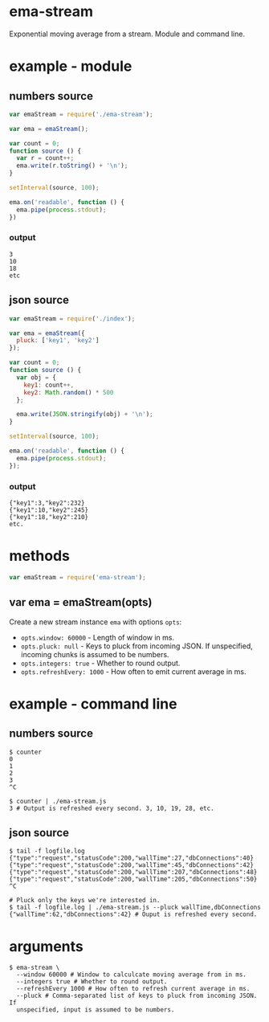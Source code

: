 ema-stream
==========

Exponential moving average from a stream. Module and command line.

example - module
================

## numbers source

```js
var emaStream = require('./ema-stream');

var ema = emaStream();

var count = 0;
function source () {
  var r = count++;
  ema.write(r.toString() + '\n');
}

setInterval(source, 100);

ema.on('readable', function () {
  ema.pipe(process.stdout);
})
```

### output

```
3
10
18
etc
```

## json source

```javascript
var emaStream = require('./index');

var ema = emaStream({
  pluck: ['key1', 'key2']
});

var count = 0;
function source () {
  var obj = {
    key1: count++,
    key2: Math.random() * 500
  };

  ema.write(JSON.stringify(obj) + '\n');
}

setInterval(source, 100);

ema.on('readable', function () {
  ema.pipe(process.stdout);
});
```

### output

```
{"key1":3,"key2":232}
{"key1":10,"key2":245}
{"key1":18,"key2":210}
etc.
```

# methods

``` js
var emaStream = require('ema-stream');
```

## var ema = emaStream(opts)

Create a new stream instance `ema` with options `opts`:

* `opts.window: 60000` - Length of window in ms.
* `opts.pluck: null` - Keys to pluck from incoming JSON. If unspecified,
  incoming chunks is assumed to be numbers.
* `opts.integers: true` - Whether to round output.
* `opts.refreshEvery: 1000` - How often to emit current average in ms.

example - command line
======================

## numbers source

```
$ counter
0
1
2
3
^C

$ counter | ./ema-stream.js
3 # Output is refreshed every second. 3, 10, 19, 28, etc.

```
## json source

```
$ tail -f logfile.log
{"type":"request","statusCode":200,"wallTime":27,"dbConnections":40}
{"type":"request","statusCode":200,"wallTime":45,"dbConnections":42}
{"type":"request","statusCode":200,"wallTime":207,"dbConnections":48}
{"type":"request","statusCode":200,"wallTime":205,"dbConnections":50}
^C

# Pluck only the keys we're interested in.
$ tail -f logfile.log | ./ema-stream.js --pluck wallTime,dbConnections
{"wallTime":62,"dbConnections":42} # Ouput is refreshed every second.
```

# arguments

```
$ ema-stream \
  --window 60000 # Window to calculcate moving average from in ms.
  --integers true # Whether to round output.
  --refreshEvery 1000 # How often to refresh current average in ms.
  --pluck # Comma-separated list of keys to pluck from incoming JSON. If
  unspecified, input is assumed to be numbers.
```
